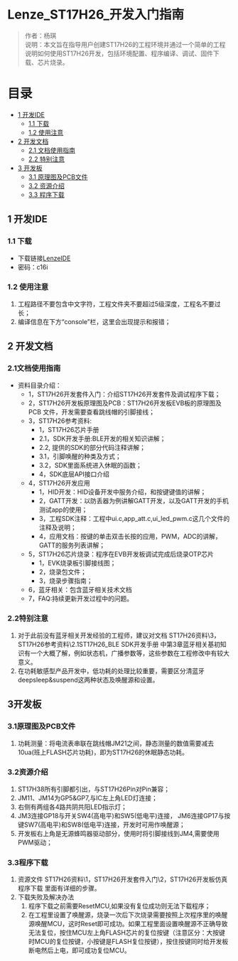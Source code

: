 # Lenze_ST17H26_开发入门指南
> 作者：杨琪  
> 说明：本文旨在指导用户创建ST17H26的工程环境并通过一个简单的工程说明如何使用ST17H26开发，包括环境配置、程序编译、调试、固件下载、芯片烧录。

# 目录
* [1 开发IDE](#1开发IDE)  
  * [1.1 下载](#11下载)
  * [1.2 使用注意](#12使用注意)
* [2 开发文档](#2开发文档)
  * [2.1 文档使用指南](#21文档使用指南)
  * [2.2 特别注意](#22特别注意)
* [3 开发板](#3开发板)  
  * [3.1 原理图及PCB文件](#31原理图及PCB文件)
  * [3.2 资源介绍](#32资源介绍)
  * [3.3 程序下载](#33程序下载)

## 1 开发IDE
### 1.1 下载
- 下载链接[LenzeIDE](http://pan.baidu.com/s/1eRVLWbg)
- 密码：c16i
### 1.2 使用注意
1. 工程路径不要包含中文字符，工程文件夹不要超过5级深度，工程名不要过长；  
2. 编译信息在下方“console”栏，这里会出现提示和报错；

## 2 开发文档
### 2.1文档使用指南
- 资料目录介绍：  
  * 1，ST17H26开发套件入门：介绍ST17H26开发套件及调试程序下载；
  * 2，ST17H26开发板原理图及PCB：ST17H26开发板EVB板的原理图及PCB 文件，开发需要查看跳线帽的引脚接线；
  * 3，ST17H26参考资料:
    * 1，ST17H26芯片手册
    * 2.1，SDK开发手册:BLE开发的相关知识讲解；
    * 2.2, 提供的SDK的部分代码注释讲解；
    * 3.1，引脚唤醒的种类及方式；
    * 3.2，SDK里面系统进入休眠的函数；
    * 4，SDK底层API接口介绍
  * 4，ST17H26开发应用
    * 1，HID开发：HID设备开发中服务介绍，和按键键值的讲解；
    * 2，GATT开发：以防丢器为例讲解GATT开发，以及GATT开发的手机测试app的使用；
    * 3，工程SDK注释：工程中ui.c,app_att.c,ui_led_pwm.c这几个文件的注释及说明；
    * 4，应用文档：按键的单击双击长按的应用，PWM，ADC的讲解，GATT的服务列表讲解；
  * 5，ST17H26芯片烧录：程序在EVB开发板调试完成后烧录OTP芯片
    * 1，EVK烧录板引脚接线图；
    * 2，烧录包文件；
    * 3，烧录步骤指南；
  * 6，蓝牙相关：包含蓝牙相关技术文档
  * 7，FAQ:持续更新开发过程中的问题。
### 2.2特别注意
  1. 对于此前没有蓝牙相关开发经验的工程师，建议对文档 ST17H26资料\3，ST17H26参考资料\2.1ST17H26_BLE SDK开发手册 中第3章蓝牙相关基初知识有一个大概了解，例如状态机，广播参数等，这些参数在工程修改中有较大意义。
  2. 在功耗敏感型产品开发中，低功耗的处理比较重要，需要区分清蓝牙deepsleep&suspend这两种状态及唤醒源和设置。

## 3开发板
### 3.1原理图及PCB文件
1. 功耗测量：将电流表串联在跳线帽JM21之间，静态测量的数值需要减去10ua(班上FLASH芯片功耗)，即为ST17H26的休眠静态功耗。
### 3.2资源介绍
1. ST17H38所有引脚都引出，与ST17H26Pin对Pin兼容；
2. JM11、JM14为GP5&GP7,与IC左上角LED灯连接；
3. 右侧有两组各4路共阴共阳LED指示灯；
4. JM3连接GP18与开关SW4(高电平)和SW5(低电平)连接，
   JM6连接GP17与按键SW7(高电平)和SW8(低电平)连接，开发时可用作唤醒源；
5. 开发板右上角是无源蜂鸣器驱动部分，使用时将引脚接线到JM4,需要使用PWM驱动；
### 3.3程序下载
1. 资源文件 ST17H26资料\1，ST17H26开发套件入门\2，ST17H26开发板仿真程序下载 里面有详细的步骤。
2. 下载失败及解决办法
   1. 程序下载之前需要ResetMCU,如果没有复位成功则无法下载程序；
   2. 在工程里设置了唤醒源，烧录一次后下次烧录需要按照上次程序里的唤醒源唤醒MCU，这时Reset即可成功。如果工程里面设置唤醒源不正确导致无法复位，按住MCU左上角FLASH芯片的复位按键（注意区分：大按键时MCU的复位按键，小按键是FLASH复位按键），按住按键同时给开发板断电然后上电，即可成功复位MCU。
